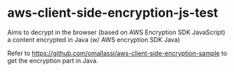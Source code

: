# aws-client-side-encryption-js-test
 Aims to decrypt in the browser (based on AWS Encryption SDK JavaScript) a content encrypted in Java (w/ AWS encryption SDK Java)


Refer to https://github.com/omallassi/aws-client-side-encryption-sample to get the encryption part in Java.

